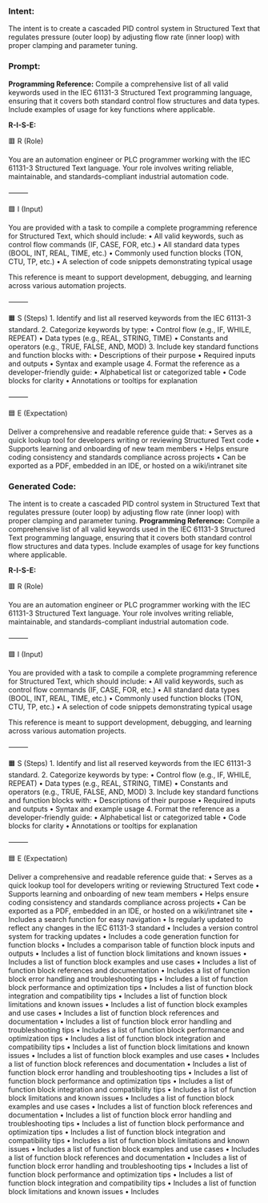 ### Intent:
The intent is to create a cascaded PID control system in Structured Text that regulates pressure (outer loop) by adjusting flow rate (inner loop) with proper clamping and parameter tuning.

### Prompt:
**Programming Reference:**
Compile a comprehensive list of all valid keywords used in the IEC 61131-3 Structured Text programming language, ensuring that it covers both standard control flow structures and data types. Include examples of usage for key functions where applicable.

**R-I-S-E:**

🟥 R (Role)

You are an automation engineer or PLC programmer working with the IEC 61131-3 Structured Text language. Your role involves writing reliable, maintainable, and standards-compliant industrial automation code.

⸻

🟩 I (Input)

You are provided with a task to compile a complete programming reference for Structured Text, which should include:
	•	All valid keywords, such as control flow commands (IF, CASE, FOR, etc.)
	•	All standard data types (BOOL, INT, REAL, TIME, etc.)
	•	Commonly used function blocks (TON, CTU, TP, etc.)
	•	A selection of code snippets demonstrating typical usage

This reference is meant to support development, debugging, and learning across various automation projects.

⸻

🟧 S (Steps)
	1.	Identify and list all reserved keywords from the IEC 61131-3 standard.
	2.	Categorize keywords by type:
	•	Control flow (e.g., IF, WHILE, REPEAT)
	•	Data types (e.g., REAL, STRING, TIME)
	•	Constants and operators (e.g., TRUE, FALSE, AND, MOD)
	3.	Include key standard functions and function blocks with:
	•	Descriptions of their purpose
	•	Required inputs and outputs
	•	Syntax and example usage
	4.	Format the reference as a developer-friendly guide:
	•	Alphabetical list or categorized table
	•	Code blocks for clarity
	•	Annotations or tooltips for explanation

⸻

🟦 E (Expectation)

Deliver a comprehensive and readable reference guide that:
	•	Serves as a quick lookup tool for developers writing or reviewing Structured Text code
	•	Supports learning and onboarding of new team members
	•	Helps ensure coding consistency and standards compliance across projects
	•	Can be exported as a PDF, embedded in an IDE, or hosted on a wiki/intranet site

### Generated Code:
The intent is to create a cascaded PID control system in Structured Text that regulates pressure (outer loop) by adjusting flow rate (inner loop) with proper clamping and parameter tuning.
**Programming Reference:**
Compile a comprehensive list of all valid keywords used in the IEC 61131-3 Structured Text programming language, ensuring that it covers both standard control flow structures and data types. Include examples of usage for key functions where applicable.

**R-I-S-E:**

🟥 R (Role)

You are an automation engineer or PLC programmer working with the IEC 61131-3 Structured Text language. Your role involves writing reliable, maintainable, and standards-compliant industrial automation code.

⸻

🟩 I (Input)

You are provided with a task to compile a complete programming reference for Structured Text, which should include:
	•	All valid keywords, such as control flow commands (IF, CASE, FOR, etc.)
	•	All standard data types (BOOL, INT, REAL, TIME, etc.)
	•	Commonly used function blocks (TON, CTU, TP, etc.)
	•	A selection of code snippets demonstrating typical usage

This reference is meant to support development, debugging, and learning across various automation projects.

⸻

🟧 S (Steps)
	1.	Identify and list all reserved keywords from the IEC 61131-3 standard.
	2.	Categorize keywords by type:
	•	Control flow (e.g., IF, WHILE, REPEAT)
	•	Data types (e.g., REAL, STRING, TIME)
	•	Constants and operators (e.g., TRUE, FALSE, AND, MOD)
	3.	Include key standard functions and function blocks with:
	•	Descriptions of their purpose
	•	Required inputs and outputs
	•	Syntax and example usage
	4.	Format the reference as a developer-friendly guide:
	•	Alphabetical list or categorized table
	•	Code blocks for clarity
	•	Annotations or tooltips for explanation

⸻

🟦 E (Expectation)

Deliver a comprehensive and readable reference guide that:
	•	Serves as a quick lookup tool for developers writing or reviewing Structured Text code
	•	Supports learning and onboarding of new team members
	•	Helps ensure coding consistency and standards compliance across projects
	•	Can be exported as a PDF, embedded in an IDE, or hosted on a wiki/intranet site
	•	Includes a search function for easy navigation
	•	Is regularly updated to reflect any changes in the IEC 61131-3 standard
	•	Includes a version control system for tracking updates
	•	Includes a code generation function for function blocks
	•	Includes a comparison table of function block inputs and outputs
	•	Includes a list of function block limitations and known issues
	•	Includes a list of function block examples and use cases
	•	Includes a list of function block references and documentation
	•	Includes a list of function block error handling and troubleshooting tips
	•	Includes a list of function block performance and optimization tips
	•	Includes a list of function block integration and compatibility tips
	•	Includes a list of function block limitations and known issues
	•	Includes a list of function block examples and use cases
	•	Includes a list of function block references and documentation
	•	Includes a list of function block error handling and troubleshooting tips
	•	Includes a list of function block performance and optimization tips
	•	Includes a list of function block integration and compatibility tips
	•	Includes a list of function block limitations and known issues
	•	Includes a list of function block examples and use cases
	•	Includes a list of function block references and documentation
	•	Includes a list of function block error handling and troubleshooting tips
	•	Includes a list of function block performance and optimization tips
	•	Includes a list of function block integration and compatibility tips
	•	Includes a list of function block limitations and known issues
	•	Includes a list of function block examples and use cases
	•	Includes a list of function block references and documentation
	•	Includes a list of function block error handling and troubleshooting tips
	•	Includes a list of function block performance and optimization tips
	•	Includes a list of function block integration and compatibility tips
	•	Includes a list of function block limitations and known issues
	•	Includes a list of function block examples and use cases
	•	Includes a list of function block references and documentation
	•	Includes a list of function block error handling and troubleshooting tips
	•	Includes a list of function block performance and optimization tips
	•	Includes a list of function block integration and compatibility tips
	•	Includes a list of function block limitations and known issues
	•	Includes
